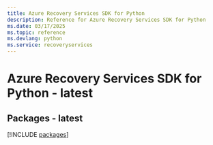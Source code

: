 ```yaml
---
title: Azure Recovery Services SDK for Python
description: Reference for Azure Recovery Services SDK for Python
ms.date: 03/17/2025
ms.topic: reference
ms.devlang: python
ms.service: recoveryservices
---
```

# Azure Recovery Services SDK for Python - latest
## Packages - latest
[!INCLUDE [packages](recovery-services-index.md)]